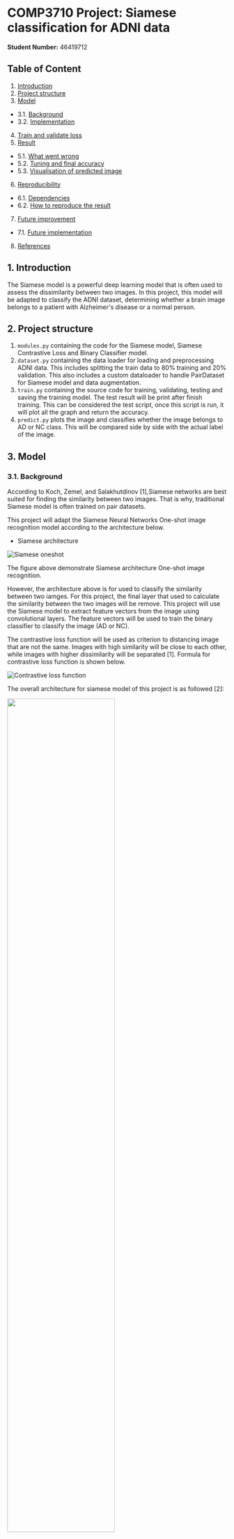 # COMP3710 Project: Siamese classification for ADNI data
**Student Number:** 46419712

## Table of Content
1. [Introduction](#1-introduction)
2. [Project structure](#2-project-structure)
3. [Model](#3-model)
  - 3.1. [Background](#31-background)
  - 3.2. [Implementation](#32-implementation)
4. [Train and validate loss](#4-train-and-validate-loss)
5. [Result](#5-result)
  - 5.1. [What went wrong](#51-what-went-wrong)
  - 5.2. [Tuning and final accuracy](#52-tuning-and-final-accuracy)
  - 5.3. [Visualisation of predicted image](#53-visualisation-of-predicted-image)
6. [Reproducibility](#6-reproducibility)
  - 6.1. [Dependencies](#61-dependencies)
  - 6.2. [How to reproduce the result](#62-how-to-reproduce-the-result)
7. [Future improvement](#7-future-improvement)
  - 7.1. [Future implementation](#71-future-implementation)
8. [References](#8-references)

## 1. Introduction
The Siamese model is a powerful deep learning model that is often used to assess the dissimilarity between two images. In this project, this model will be adapted to classify the ADNI dataset, determining whether a brain image belongs to a patient with Alzheimer's disease or a normal person.

## 2. Project structure
1. ```modules.py``` containing the code for the Siamese model, Siamese Contrastive Loss and Binary Classifier model.
2. ```dataset.py``` containing the data loader for loading and preprocessing ADNI data. This includes splitting the train data to 80% training and 20% validation. This also includes a custom dataloader to handle PairDataset for Siamese model and data augmentation.
3. ```train.py``` containing the source code for training, validating, testing and saving the training model. The test result will be print after finish training. This can be considered the test script, once this script is run, it will plot all the graph and return the accuracy.
4. ```predict.py``` plots the image and classifies whether the image belongs to AD or NC class. This will be compared side by side with the actual label of the image.

## 3. Model
### 3.1. Background

According to Koch, Zemel, and Salakhutdinov [1],Siamese networks are best suited for finding the similarity between two images. That is why, traditional Siamese model is often trained on pair datasets.

This project will adapt the Siamese Neural Networks One-shot image recognition model according to the architecture below.

* Siamese architecture

![Siamese oneshot](research_image/Siamese_oneshot.png)

The figure above demonstrate Siamese architecture One-shot image recognition.

However, the architecture above is for used to classify the similarity between two iamges. For this project, the final layer that used to calculate the similarity between the two images will be remove. This project will use the Siamese model to extract feature vectors from the image using convolutional layers. The feature vectors will be used to train the binary classifier to classify the image (AD or NC).

The contrastive loss function will be used as criterion to distancing image that are not the same. Images with high similarity will be close to each other, while images with higher dissimilarity will be separated [1]. Formula for contrastive loss function is shown below.

![Contrastive loss function](research_image/ContrastiveLossFunction.png)

The overall architecture for siamese model of this project is as followed [2]:

<img src="research_image/Siamese_overall_structure.png" width="70%" height="70%">

For the binary classifier, this project will use a simple multiple fully connected layer that convert 2048 feature vector into binary classifier. Note that the number of feature vector is 2048 instead of 4096. After some experiment, the result showed that 4096 might be too much for the classifier.

The architecture is as followed (primary source)

<img src="research_image/Binary_classifier_model.png" width="70%" height="70%">

### 3.2. Implementation

**Data preprocessing**

There are three main features in data preprocessing:
1. Data splitting: The project splits the training dataset into 80% training data and 20% validation data. The splitting is done at patient level, that is, images with the same patient ID are not exist in both training and validation data sets.
2. Pair dataset: The Siamese model is well-known for its specialised training using image pair. Hence, the Pair custom dataset is processed in ```dataset.py```, allowing the model to train with a pair of images, where the label indicates whether the two images belong to the same class or not. Note that the model only takes in one image at a time, but the same model is used to apply training for two image, then those two outputs are passed through the contrastive loss.
3. Data augmentation: Data augmentation is done by randomly cropping the image down to 224 x 224 with 18 pixel reflect padding. Intially, the idea was to resize the image to 105 x 105 to follow the training approach outlined in the report. However, resizing the image from the original size of 240 x 256, can greately reduced the image quality and lowerws the accuracy. After some research, random cropping [3] was chosen instead of resizing. This prevents CNN from overfitting and increases the accuracy. When performing data augmentation on a small dataset, this can create more variation in the dataset, increasing the accuracy of the final model.

**Siamese model**

The siamese model follows the approach suggested by Koch, Zemel, and Salakhutdinov [1] with some slight modifications. For this project, the goal is to use the Siamese model to extract the feature vectors from the images. These feature vectors will then be given to the binary classifier to classify which class the image belongs to. Thereby, the model has similar structure for the first four convolution layers and return 2048 feature vector.

**Binary classification model**

Once the Siamese model is finished training, it is used to train the binary classifier to classify the class of the image. First, the image is passed through the Siamese to extract the feature vectors. The feature vectors are expected to distancing images that are not from the same class. The feature vector is then used by the classifer to classify the image. The classifier follow a multiple fuly connected layers for better classification, specifically, three fully connected layers.

**Hyper-parameter Tuning**

Hyper-parameters for Siamese model:
1. The number of epoch is set at 15 epochs. Some training showed that the Siamese model seemed to be overfitting after this point.
2. The criterion for the Siamese model is Contrastive Loss with a margin of 1.0. The bigger the margin, the less fine grained it will inspect for similarity between the two images. For bigger size data, it is more suitable for bigger margin. In addition, the Contrastive loss function was modified where the label is reverse. This help the Siamese model to distinguish between the two images with a clearer distance when the two images are not the same.
3. The optimizer is using Adam optimizer, which is known for working best with a wide variety of model with little tuning required and still achieve high accuracy. The learning rate is set at 0.0001 and betas was set to (0.5, 0.999) to prevent the risk of overfitting.

Hyper-parameter for Classifier model:
1. For the training of classifier model, the number of epoch is set at 20 epochs. Initially the number of epochs was set to 50, however, when changing the contrastive loss function, the classifier was able to pick up the difference between the classes better, so it began to overfit after 20 epochs, which led to greatly reduce in accuracy.
2. The criterion for the classifier is BCELoss. The reason for choosing BCELoss because this criterion is good for training binary classifier.
3. The optimizer is also using Adam optimizer, same reason as the Siamese model. The learning rate is 0.001.

## 4. Train and validate loss

**Siamese loss**

<img src="result/siamese_loss_plot.png" width="70%" height="70%">

The Siamese training and validation loss showed signs of overfitting during the process. After 8 epochs of training, there is a significant gap between the training and validation loss, indicating overfitting of the data. The model will be saved at the epoch where the average validation loss is the lowest, and it will be used for training the binary classifier.

**Classifier loss**

<img src="result/classifier_loss_plot.png" width="70%" height="70%">

This is also showed in the classifier loss. After 2 epochs, the train loss becomes relatively close to zero, indicating that the model stops learning after only one epoch. For this project, the model will be saved at the point where the validation loss is the lowest and it will be used for testing. The model's parameters used for testing is at epoch 1.

**T-SNE plot showing the impact of Siamese model**

<div class="side-by-side">
    <img src="result/tsne_train.png" alt="t-SNE train data" width="50%">
    <img src="result/tsne_validate.png" alt="t-SNE validate data" width="50%">
    <img src="result/tsne_test.png" alt="t-SNE test data" width="50%">
</div>

The t-SNE diagram shows that, when evaluating the Siamese model on validation and training sets, there are some clear differences between the two type of image (AD and NC), indicating that the Siamese model is doing it jo effectively. However, when evaluating the model on testing dataset, the difference between AD and NC classes are not that clear. This might be due to the fact that when training, there are some dataset, the Siamese model extract a high-quality feature vectors to distinguish between the two classes, in other cases, it does not perform as good.

<div class="side-by-side">
  <img src="result/Accuracy_plot.png" alt="Result Accuracy loss plot" width="50%" height="50%">

  The accuracy plot for the classifier on training data, validation data, and test data clearly shows that the model is overfitting. The training accuracy is 100%, but the validation accuracy is around 90% and test accuracy is fluctiates between 75%. This suggests that there is a sign of data leakage, possibly because both the training and validation data are subjected to the same data augmentation, which is random cropping. Meanwhile, the data augmentation for test data set is center crop. The reason for using center crop is to ensure consistency when testing.

</div>

<style>
  .side-by-side {
    display: flex;
  }

  .side-by-side img {
    margin-right: 15px;
  }
</style>

## 5. Result
### 5.1. What went wrong
Initially, this project used the file path for training dataset during the testing phase, resulting in a false accuracy of 82.65%. After correcting the path for the testing phase, the actual accuracy fell to 61.69%.

### 5.2. Tuning and final accuracy
New attempts at tuning the model are described in [Section 3.2](#32-implementation).

The output accuracy is 76.92%. However, based on the accuracy plot in [Section 4](#4-train-and-validate-loss), if the early stopping is applied and classifier parameters at epoch 18 are used for the final testing, the best accuracy achieved will be 77.48% (refers to result/test_out.txt line 514, look at classifier epoch 18). During the run, the parameters of the classifier at epoch 1 were used for training, and this is not the one that can produce the best accuracy, given that epoch 18 can achieved 77.48%. This is due to overfitting, but it could also be due to the one-shot Siamese architecture, where the classifier picks up the difference between the two images too early, leading to overfitting when the training is continued.

Overall, the best accuracy that this implementation can achieved is 77.48%.

### 5.3. Visualisation of predicted image

The following image shows the model's visual predictions for test dataset in comparison with the actual labels.

<img src="result/predict_result.png" width="70%" height="70%">

## 6. Reproducibility
This project is reproducible, given that it uses deterministic algorithms for the convolutional layer and sets the seed whenever a random variable is used (random.seed() or torch.manual_seed()).

### 6.1. Dependencies
The dependencies of this project is install using miniconda. Here is a [link](https://docs.conda.io/projects/miniconda/en/latest/miniconda-install.html) on how to install miniconda.

The following is the dependencies and version of the dependencies.

| Dependency   | Version     |
| ------------ | ----------- |
| python       | 3.8.17      |
| pytorch      | 2.0.1       |
| torchvision  | 0.15.2      |
| matplotlib   | 3.7.2       |
| numpy        | 1.24.3      |
| scikit-learn | 1.0.2       |

### 6.2. How to reproduce the result
Assuming all the relevant dependencies are installed.
Also, note that to reproduce the run, the path in ```utils.py``` need to match the path in the environment.

```python3 train.py```

When run ```python3 train.py```, it will first train the Siamese model. Then, when the Siamese model is finished training, it will use the Siamese model to train the classifier model by applying the image over the Siamese model to generate feature vector. Finally, it will print the test accuracy to the stdout. In addition, after finish running, it will save the Siamese and classifier models to the result folder (create the folder if it does not exist, or udpate the path in ```utils.py```). 

Note that in order to reduce the complexity of including multiple python script in ```slurm.sh```, the key feature from ```predict.py``` is include at the end of ```train.py```. This means, it is the same as running ```predict.py``` one the model is finish training.

```python3 predict.py```

If the program is successully run, and ```Siamese.pt and Classifier.pt``` exists, running ```predict.py``` will save a random batch of test data that the model predicted, along with the real class.

Note that, ```train.py``` is the main script.

## 7. Future improvement
Due to an unfortunate incident that misled the interpretation of the model's performance, the final accuracy is only around 77%. Future work will focus on tuning the parameters and applying mode data augmentation to increase the accuracy of the model. In addition, this project will explore ResNet-18 (CNN) as the as Siamese embedding layer to extract better feature vectors from the data.

### 7.1. Future implementation
For future implementations, Resnet-18 will be used as CNN for Siamese model, however, the initial attempt in developing the Siamese model using ResNet-18 is not very promising.

In an attempt to increase the prediction accuracy and prevent overfitting, ResNet-18 was used as the embedding layer for Siamese model. This is done by removing the last layer and replacing it with a fully connected layer to extract the feature vector. However, the Resnet-18 is a powerful mode, and without careful tuning, the model can overfit quite easily. The best accuracy achieved using ResNet-18 was around 50.4%. The following graph shows the loss function of the Siamese model using ResNet-18: 

<img src="Future_result/siamese_loss_plot_resnet18.png" width="70%" height="70%">

Note that this is only a proposed approach to improve the accuracy of the Siamese model. It does not represent the best possible accuracy that can be achieved. Please refers to Section [Result](#5-result) for the best accuracy achieved in this project.

## 8. References
[1]	G. Koch, R. Zemel, and R. Salakhutdinov, "Siamese neural networks for one-shot image recognition," in ICML deep learning workshop, 2015, vol. 2, no. 1: Lille. 

[2] P. Singh, “Siamese Network Keras,” Medium, Aug. 27, 2019. https://medium.com/@prabhnoor0212/siamese-network-keras-31a3a8f37d04.

[3] R. Takahashi, T. Matsubara, and K. Uehara, "Data augmentation using random image cropping and patching for deep CNNs," IEEE Transactions on Circuits and Systems for Video Technology, vol. 30, no. 9, pp. 2917-2931, 2019.

***Code adaptation from external source is reference within the code comment***
